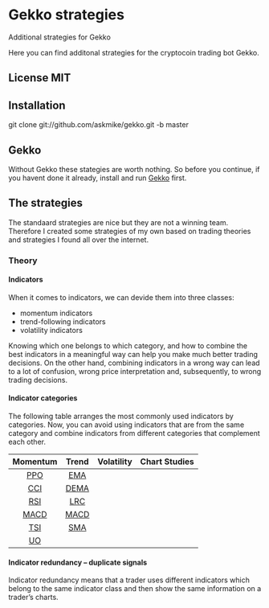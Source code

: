 # Gekko strategies
Additional strategies for Gekko

Here you can find additonal strategies for the cryptocoin trading bot Gekko.

## License MIT

## Installation
git clone git://github.com/askmike/gekko.git -b master


## Gekko

Without Gekko these stategies are worth nothing. So before you continue, if you havent done it already, install and run [Gekko](https://gekko.wizb.it/) first.

## The strategies

The standaard strategies are nice but they are not a winning team. Therefore I created some strategies of my own based on trading theories and strategies I found all over the internet.

### Theory

#### Indicators

When it comes to indicators, we can devide them into three classes:

- momentum indicators
- trend-following indicators
- volatility indicators

Knowing which one belongs to which category, and how to combine the best indicators in a meaningful way can help you make much better trading decisions. On the other hand, combining indicators in a wrong way can lead to a lot of confusion, wrong price interpretation and, subsequently, to wrong trading decisions.

#### Indicator categories

The following table arranges the most commonly used indicators by categories. Now, you can avoid using indicators that are from the same category and combine indicators from different categories that complement each other.

| Momentum | Trend | Volatility | Chart Studies |
| :---: | :---: | :---: | :---: |
| [PPO](https://www.tradingview.com/wiki/Price_Oscillator_(PPO)) | [EMA](https://www.investopedia.com/terms/e/ema.asp) | | |
| [CCI](https://www.tradingview.com/wiki/Commodity_Channel_Index_(CCI)) | [DEMA](https://www.investopedia.com/articles/trading/10/double-exponential-moving-average.asp) | | |
| [RSI](https://www.tradingview.com/wiki/Relative_Strength_Index_(RSI)) | [LRC](http://stealthtraders.com/indicators/lrc/) | | |
| [MACD](https://www.investopedia.com/terms/m/macd.asp) | [MACD](https://www.tradingview.com/wiki/MACD_(Moving_Average_Convergence/Divergence)) | | |
| [TSI](https://www.investopedia.com/terms/t/tsi.asp) | [SMA](https://www.investopedia.com/terms/s/sma.asp) | | |
| [UO](https://www.tradingview.com/wiki/Ultimate_Oscillator_(UO)) | | | |

#### Indicator redundancy – duplicate signals

Indicator redundancy means that a trader uses different indicators which belong to the same indicator class and then show the same information on a trader’s charts.
